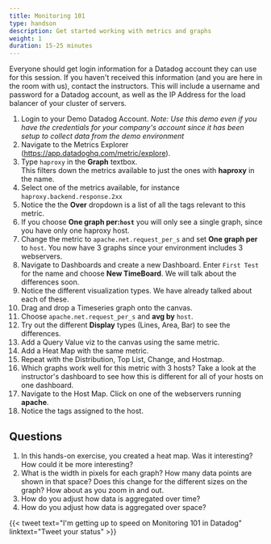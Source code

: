 ```yaml
---
title: Monitoring 101
type: handson
description: Get started working with metrics and graphs
weight: 1
duration: 15-25 minutes
---
```

Everyone should get login information for a Datadog account they can use for this session. If you haven't received this information (and you are here in the room with us), contact the instructors. This will include a username and password for a Datadog account, as well as the IP Address for the load balancer of your cluster of servers.

1.  Login to your Demo Datadog Account. *Note: Use this demo even if you have the credentials for your company's account since it has been setup to collect data from the demo environment*
1.  Navigate to the Metrics Explorer (https://app.datadoghq.com/metric/explore).
1.  Type `haproxy` in the **Graph** textbox. <br>
    This filters down the metrics available to just the ones with **haproxy** in the name.
1.  Select one of the metrics available, for instance `haproxy.backend.response.2xx`
1.  Notice the the **Over** dropdown is a list of all the tags relevant to this metric.
1.  If you choose **One graph per:`host`** you will only see a single graph, since you have only one haproxy host.
1.  Change the metric to `apache.net.request_per_s` and set **One graph per** to `host`. You now have 3 graphs since your environment includes 3 webservers.
1.  Navigate to Dashboards and create a new Dashboard. Enter `First Test` for the name and choose **New TimeBoard**. We will talk about the differences soon.
1.  Notice the different visualization types. We have already talked about each of these.
1.  Drag and drop a Timeseries graph onto the canvas.
1.  Choose `apache.net.request_per_s` and **avg by** `host`.
1.  Try out the different **Display** types (Lines, Area, Bar) to see the differences.
2.  Add a Query Value viz to the canvas using the same metric.
3.  Add a Heat Map with the same metric.
4.  Repeat with the Distribution, Top List, Change, and Hostmap.
5.  Which graphs work well for this metric with 3 hosts? Take a look at the instructor's dashboard to see how this is different for all of your hosts on one dashboard.
1.  Navigate to the Host Map. Click on one of the webservers running **apache**.
1.  Notice the tags assigned to the host.

## Questions

1.  In this hands-on exercise, you created a heat map. Was it interesting? How could it be more interesting?
1.  What is the width in pixels for each graph? How many data points are shown in that space? Does this change for the different sizes on the graph? How about as you zoom in and out.
1.  How do you adjust how data is aggregated over time?
1.  How do you adjust how data is aggregated over space?

{{< tweet text="I'm getting up to speed on Monitoring 101 in Datadog" linktext="Tweet your status" >}}

